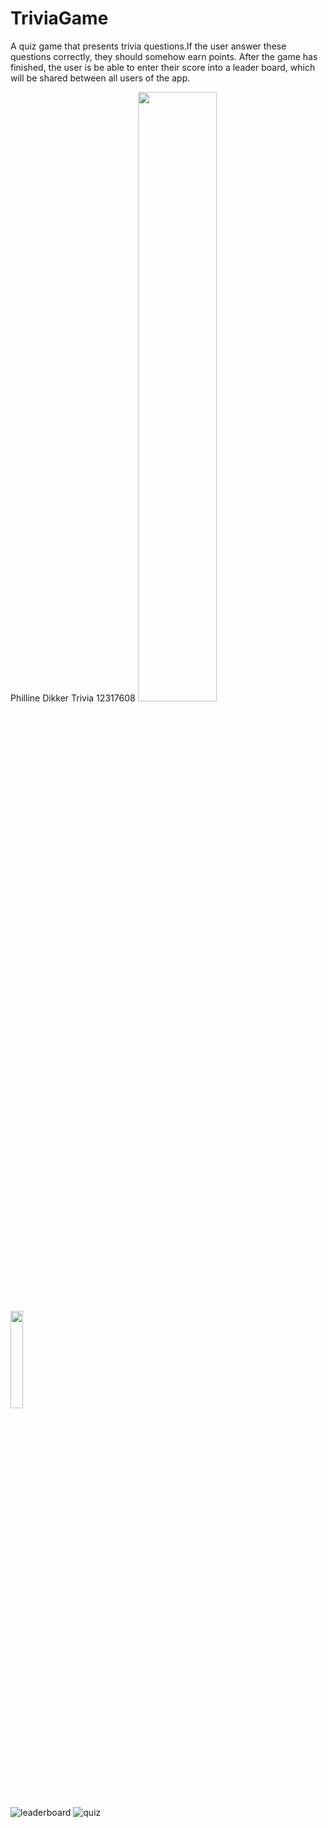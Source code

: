 # TriviaGame

A quiz game that presents trivia questions.If the user answer these questions correctly, they should somehow earn points.
After the game has finished, the user is be able to enter their score into a leader board, which will be shared between all users of the app.


Philline Dikker Trivia 12317608
<img src="https://user-images.githubusercontent.com/43133057/49860955-183bf000-fdfb-11e8-9293-86e47a7d0307.png" width="50%" height="50%"/><img src="https://user-images.githubusercontent.com/43133057/49860957-183bf000-fdfb-11e8-9b22-e3b807149d3e.png" width="20%" height="20%"/>


![leaderboard](https://user-images.githubusercontent.com/43133057/49860953-17a35980-fdfb-11e8-8ac6-9d0f43d33eaa.png)
![quiz](https://user-images.githubusercontent.com/43133057/49860954-17a35980-fdfb-11e8-8470-af7f5cc6fa6c.png)
